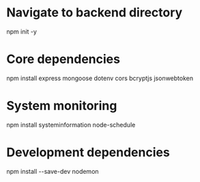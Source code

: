 # Navigate to backend directory
npm init -y

# Core dependencies
npm install express mongoose dotenv cors bcryptjs jsonwebtoken

# System monitoring
npm install systeminformation node-schedule

# Development dependencies
npm install --save-dev nodemon
